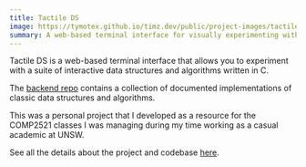 ```yaml
---
title: Tactile DS
image: https://tymotex.github.io/timz.dev/public/project-images/tactile-ds-thumbnail.png
summary: A web-based terminal interface for visually experimenting with data structures and algorithms
---
```


Tactile DS is a web-based terminal interface that allows you to experiment with a suite of interactive
data structures and algorithms written in C.

The <a href="https://github.com/Tymotex/DataStructures">backend repo</a> contains a collection of documented implementations of classic data structures and algorithms.

This was a personal project that I developed as a resource for the COMP2521 classes I was managing during my time working as a casual academic at UNSW.

See all the details about the project and codebase <a href="https://github.com/Tymotex/DataStructures">here</a>.

